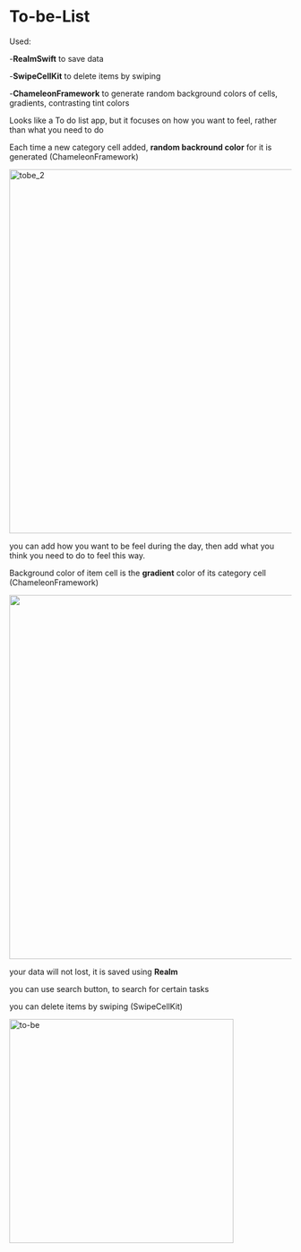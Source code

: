 # To-be-List
Used:

-**RealmSwift** to save data

-**SwipeCellKit** to delete items by swiping

-**ChameleonFramework** to generate random background colors of cells, gradients, contrasting tint colors

Looks like a To do list app, but it focuses on how you want to feel, rather than what you need to do

Each time a new category cell added, **random backround color** for it is generated (ChameleonFramework)

<img width="550" height="650" alt="tobe_2" src="https://user-images.githubusercontent.com/71122864/181023850-dc373697-76df-4521-979b-7ace711e4278.png">

you can add how you want to be feel during the day, then add what you think you need to do to feel this way.

Background color of item cell is the **gradient** color of its category cell (ChameleonFramework)

<img height="650" src="https://user-images.githubusercontent.com/71122864/181023249-c1151f93-0652-42f0-ad61-ded8f4e365ed.png">

your data will not lost, it is saved using **Realm**

you can use search button, to search for certain tasks

you can delete items by swiping (SwipeCellKit)

<img width="400" alt="to-be" src="https://user-images.githubusercontent.com/71122864/181023561-add230a0-e92f-4798-bde6-8544b6e56e6f.png">



